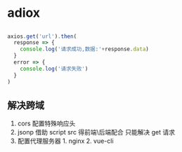 # adiox

  > 

## 
  ```js
  axios.get('url').then(
    response => {
      console.log('请求成功,数据:'+response.data)
    }
    error => {
      console.log('请求失败')
    }
  )
  ```

## 解决跨域
  1. cors
    配置特殊响应头
  2. jsonp
    借助 script src
    得前端\后端配合
    只能解决 get 请求
  3. 配置代理服务器
    1. nginx
    2. vue-cli
 
